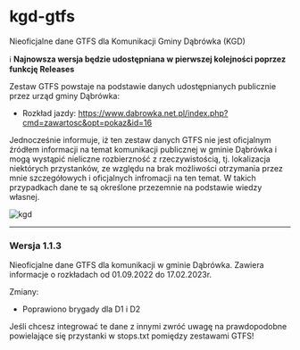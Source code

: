 # kgd-gtfs
Nieoficjalne dane GTFS dla Komunikacji Gminy Dąbrówka (KGD)

ℹ️ **Najnowsza wersja będzie udostępniana w pierwszej kolejności poprzez funkcję Releases**

Zestaw GTFS powstaje na podstawie danych udostępnianych publicznie przez urząd gminy Dąbrówka:
- Rozkład jazdy: https://www.dabrowka.net.pl/index.php?cmd=zawartosc&opt=pokaz&id=16

Jednocześnie informuje, iż ten zestaw danych GTFS nie jest oficjalnym źródłem informacji na temat komunikacji publicznej w gminie Dąbrówka i mogą wystąpić nieliczne rozbierzność z rzeczywistością, tj. lokalizacja niektórych przystanków, ze względu na brak możliwości otrzymania przez mnie szczegółowych i oficjalnych infromacji na ten temat. W takich przypadkach dane te są określone przezemnie na podstawie wiedzy własnej.

![kgd](https://i.ibb.co/Mn67zT6/Bez-nazwy-1.jpg "kgd")

***

### Wersja 1.1.3

Nieoficjalne dane GTFS dla komunikacji w gminie Dąbrówka. Zawiera informacje o rozkładach od 01.09.2022 do 17.02.2023r.

Zmiany:

- Poprawiono brygady dla D1 i D2

Jeśli chcesz integrować te dane z innymi zwróć uwagę na prawdopodobne powielające się przystanki w stops.txt pomiędzy zestawami GTFS!
